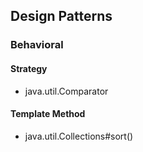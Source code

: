 ## Design Patterns

### Behavioral
#### Strategy
* java.util.Comparator
#### Template Method
* java.util.Collections#sort()